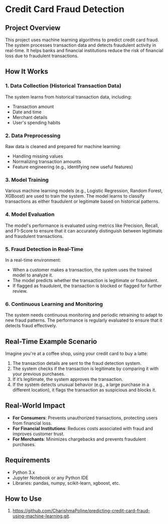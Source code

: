 # Credit Card Fraud Detection

## Project Overview
This project uses machine learning algorithms to predict credit card fraud. The system processes transaction data and detects fraudulent activity in real-time. It helps banks and financial institutions reduce the risk of financial loss due to fraudulent transactions.

## How It Works

### 1. Data Collection (Historical Transaction Data)
The system learns from historical transaction data, including:
- Transaction amount
- Date and time
- Merchant details
- User's spending habits

### 2. Data Preprocessing
Raw data is cleaned and prepared for machine learning:
- Handling missing values
- Normalizing transaction amounts
- Feature engineering (e.g., identifying new useful features)

### 3. Model Training
Various machine learning models (e.g., Logistic Regression, Random Forest, XGBoost) are used to train the system. The model learns to classify transactions as either fraudulent or legitimate based on historical patterns.

### 4. Model Evaluation
The model's performance is evaluated using metrics like Precision, Recall, and F1-Score to ensure that it can accurately distinguish between legitimate and fraudulent transactions.

### 5. Fraud Detection in Real-Time
In a real-time environment:
- When a customer makes a transaction, the system uses the trained model to analyze it.
- The model predicts whether the transaction is legitimate or fraudulent.
- If flagged as fraudulent, the transaction is blocked or flagged for further review.

### 6. Continuous Learning and Monitoring
The system needs continuous monitoring and periodic retraining to adapt to new fraud patterns. The performance is regularly evaluated to ensure that it detects fraud effectively.

## Real-Time Example Scenario
Imagine you're at a coffee shop, using your credit card to buy a latte:
1. The transaction details are sent to the fraud detection system.
2. The system checks if the transaction is legitimate by comparing it with your previous purchases.
3. If it’s legitimate, the system approves the transaction.
4. If the system detects unusual behavior (e.g., a large purchase in a different location), it flags the transaction as suspicious and blocks it.

## Real-World Impact
- **For Consumers**: Prevents unauthorized transactions, protecting users from financial loss.
- **For Financial Institutions**: Reduces costs associated with fraud and improves customer trust.
- **For Merchants**: Minimizes chargebacks and prevents fraudulent purchases.

## Requirements
- Python 3.x
- Jupyter Notebook or any Python IDE
- Libraries: pandas, numpy, scikit-learn, xgboost, etc.

## How to Use
1. https://github.com/CharishmaPoline/predicting-credit-card-fraud-using-machine-learning.git.


